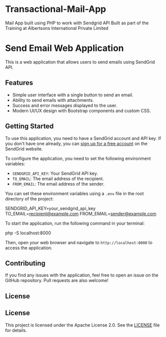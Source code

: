 # Transactional-Mail-App
Mail App built using PHP to work with Sendgrid API Built as part of the Training at Albertsons International Private Limited 

# Send Email Web Application

This is a web application that allows users to send emails using SendGrid API.

## Features

- Simple user interface with a single button to send an email.
- Ability to send emails with attachments.
- Success and error messages displayed to the user.
- Modern UI/UX design with Bootstrap components and custom CSS.

## Getting Started

To use this application, you need to have a SendGrid account and API key. If you don't have one already, you can [sign up for a free account](https://sendgrid.com/free/?source=send-email-app) on the SendGrid website.

To configure the application, you need to set the following environment variables:

- `SENDGRID_API_KEY`: Your SendGrid API key.
- `TO_EMAIL`: The email address of the recipient.
- `FROM_EMAIL`: The email address of the sender.

You can set these environment variables using a `.env` file in the root directory of the project:

SENDGRID_API_KEY=your_sendgrid_api_key
TO_EMAIL=recipient@example.com
FROM_EMAIL=sender@example.com

To start the application, run the following command in your terminal:

php -S localhost:8000

Then, open your web browser and navigate to `http://localhost:8000` to access the application.

## Contributing

If you find any issues with the application, feel free to open an issue on the GitHub repository. Pull requests are also welcome!

## License

## License

This project is licensed under the Apache License 2.0. See the [LICENSE](LICENSE) file for details.

